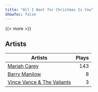 ```yaml
---
title: "All I Want for Christmas Is You"
ShowToc: false
---
```


{{< more >}}

## Artists
Artists | Plays 
----- | -----: 
[Mariah Carey](/artists/mariah-carey-31885) | 143
[Barry Manilow](/artists/barry-manilow-31897) | 8
[Vince Vance & The Valiants](/artists/vince-vance-the-valiants-182936) | 3

